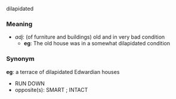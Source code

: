 dilapidated
### Meaning
+ _adj_: (of furniture and buildings) old and in very bad condition
	+ __eg__: The old house was in a somewhat dilapidated condition

### Synonym

__eg__: a terrace of dilapidated Edwardian houses

+ RUN DOWN
+ opposite(s): SMART ; INTACT


